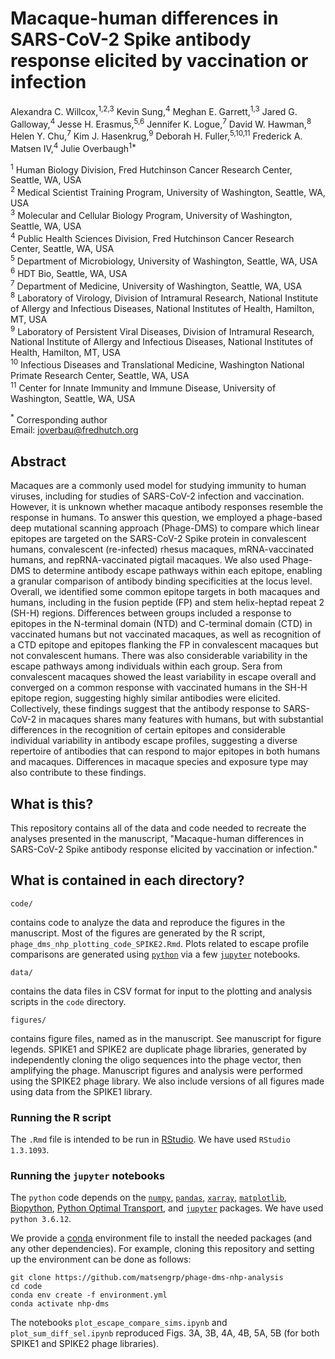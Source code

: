# Macaque-human differences in SARS-CoV-2 Spike antibody response elicited by vaccination or infection

Alexandra C. Willcox,<sup>1,2,3</sup> Kevin Sung,<sup>4</sup> Meghan E. Garrett,<sup>1,3</sup> Jared G. Galloway,<sup>4</sup> Jesse H. Erasmus,<sup>5,6</sup> Jennifer K. Logue,<sup>7</sup> David W. Hawman,<sup>8</sup> Helen Y. Chu,<sup>7</sup> Kim J. Hasenkrug,<sup>9</sup> Deborah H. Fuller,<sup>5,10,11</sup> Frederick A. Matsen IV,<sup>4</sup> Julie Overbaugh<sup>1*</sup>

<sup>1</sup> Human Biology Division, Fred Hutchinson Cancer Research Center, Seattle, WA, USA\
<sup>2</sup> Medical Scientist Training Program, University of Washington, Seattle, WA, USA\
<sup>3</sup> Molecular and Cellular Biology Program, University of Washington, Seattle, WA, USA\
<sup>4</sup> Public Health Sciences Division, Fred Hutchinson Cancer Research Center, Seattle, WA, USA\
<sup>5</sup> Department of Microbiology, University of Washington, Seattle, WA, USA\
<sup>6</sup> HDT Bio, Seattle, WA, USA\
<sup>7</sup> Department of Medicine, University of Washington, Seattle, WA, USA\
<sup>8</sup> Laboratory of Virology, Division of Intramural Research, National Institute of Allergy and Infectious Diseases, National Institutes of Health, Hamilton, MT, USA\
<sup>9</sup> Laboratory of Persistent Viral Diseases, Division of Intramural Research, National Institute of Allergy and Infectious Diseases, National Institutes of Health, Hamilton, MT, USA\
<sup>10</sup> Infectious Diseases and Translational Medicine, Washington National Primate Research Center, Seattle, WA, USA\
<sup>11</sup> Center for Innate Immunity and Immune Disease, University of Washington, Seattle, WA, USA

<sup>*</sup> Corresponding author\
Email: joverbau@fredhutch.org

## Abstract
Macaques are a commonly used model for studying immunity to human viruses, including for studies of SARS-CoV-2 infection and vaccination. However, it is unknown whether macaque antibody responses resemble the response in humans. To answer this question, we employed a phage-based deep mutational scanning approach (Phage-DMS) to compare which linear epitopes are targeted on the SARS-CoV-2 Spike protein in convalescent humans, convalescent (re-infected) rhesus macaques, mRNA-vaccinated humans, and repRNA-vaccinated pigtail macaques. We also used Phage-DMS to determine antibody escape pathways within each epitope, enabling a granular comparison of antibody binding specificities at the locus level. Overall, we identified some common epitope targets in both
macaques and humans, including in the fusion peptide (FP) and stem helix-heptad repeat 2 (SH-H) regions. Differences between groups included a response to epitopes in the N-terminal domain (NTD) and C-terminal domain (CTD) in vaccinated humans but not vaccinated macaques, as well as recognition of a CTD epitope and epitopes flanking the FP in convalescent macaques but not convalescent humans. There was also considerable variability in the escape pathways among individuals within each group. Sera from convalescent macaques showed the least variability in escape overall and converged on a common response with vaccinated humans in the SH-H epitope region, suggesting highly similar antibodies were elicited. Collectively, these findings suggest that the antibody response to SARS-CoV-2 in macaques shares many features with humans, but with substantial differences in the recognition of certain epitopes and considerable individual variability in antibody escape profiles, suggesting a diverse repertoire of antibodies that can respond to major epitopes in both humans and macaques. Differences in macaque species and exposure type may also contribute to these findings.

## What is this?
This repository contains all of the data and code needed to recreate the analyses presented in the manuscript, "Macaque-human differences in SARS-CoV-2 Spike antibody response elicited by vaccination or infection."

## What is contained in each directory?

    code/
contains code to analyze the data and reproduce the figures in the manuscript. Most of the figures are generated by the R script, `phage_dms_nhp_plotting_code_SPIKE2.Rmd`. Plots related to escape profile comparisons are generated using [`python`](https://www.python.org/) via a few [`jupyter`](https://jupyter.org/) notebooks.

    data/
contains the data files in CSV format for input to the plotting and analysis scripts in the `code` directory.

    figures/
contains figure files, named as in the manuscript. See manuscript for figure legends. SPIKE1 and SPIKE2 are duplicate phage libraries, generated by independently cloning the oligo sequences into the phage vector, then amplifying the phage. Manuscript figures and analysis were performed using the SPIKE2 phage library. We also include versions of all figures made using data from the SPIKE1 library.

### Running the R script
The `.Rmd` file is intended to be run in [RStudio](https://www.rstudio.com/). We have used `RStudio 1.3.1093`.

### Running the `jupyter` notebooks
The `python` code depends on the [`numpy`](https://numpy.org/), [`pandas`](https://pandas.pydata.org/), [`xarray`](https://xarray.pydata.org/en/stable/), [`matplotlib`](https://matplotlib.org/), [Biopython](https://biopython.org/), [Python Optimal Transport](https://pythonot.github.io/), and [`jupyter`](https://jupyter.org/) packages. We have used `python 3.6.12`.

We provide a [conda](https://www.anaconda.com/) environment file to install the needed packages (and any other dependencies). For example, cloning this repository and setting up the environment can be done as follows:
	
    git clone https://github.com/matsengrp/phage-dms-nhp-analysis
    cd code
    conda env create -f environment.yml
    conda activate nhp-dms
    
The notebooks `plot_escape_compare_sims.ipynb` and `plot_sum_diff_sel.ipynb` reproduced Figs. 3A, 3B, 4A, 4B, 5A, 5B (for both SPIKE1 and SPIKE2 phage libraries).
